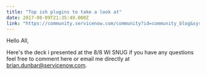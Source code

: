 ```yaml
---
title: "Top ish plugins to take a look at"
date: 2017-08-09T21:35:49.000Z
link: "https://community.servicenow.com/community?id=community_blog&sys_id=34ad62a9dbd0dbc01dcaf3231f961936"
---
```

<p>Hello All,</p><p></p><p><span>Here's the deck i presented at the 8/8 WI SNUG if you have any questions feel free to comment here or email me directly at </span><a title="k-email-small" class="jive-link-email-small" href="mailto:brian.dunbar@servicenow.com">brian.dunbar@servicenow.com</a><span>.</span></p>